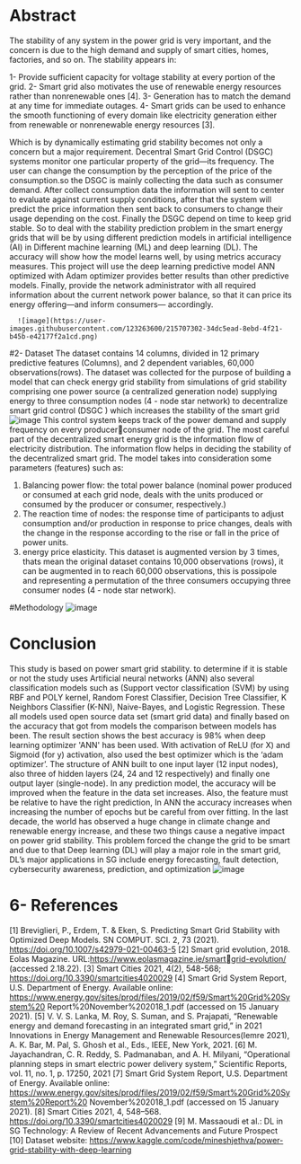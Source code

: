 # Abstract
The stability of any system in the power grid is very important, and the concern is due to the high 
demand and supply of smart cities, homes, factories, and so on. The stability appears in: 

1- Provide sufficient capacity for voltage stability at every portion of the grid.
2- Smart grid also motivates the use of renewable energy resources rather than nonrenewable 
ones [4].
3- Generation has to match the demand at any time for immediate outages.
4- Smart grids can be used to enhance the smooth functioning of every domain like electricity 
generation either from renewable or nonrenewable energy resources [3].

Which is by dynamically estimating grid stability becomes not only a concern but a major 
requirement. Decentral Smart Grid Control (DSGC) systems monitor one particular property of 
the grid—its frequency. The user can change the consumption by the perception of the price of 
the consumption.so the DSGC is mainly collecting the data such as consumer demand.
After collect consumption data the information will sent to center to evaluate against current 
supply conditions, after that the system will predict the price information then sent back to 
consumers to change their usage depending on the cost. Finally the DSGC depend on time to 
keep grid stable.
So to deal with the stability prediction problem in the smart energy grids that will be by using 
different prediction models in artificial intelligence (AI) in Different machine learning (ML) and 
deep learning (DL).
The accuracy will show how the model learns well, by using metrics accuracy measures.
This project will use the deep learning predictive model ANN optimized with Adam optimizer 
provides better results than other predictive models.
Finally, provide the network administrator with all required information about the current 
network power balance, so that it can price its energy offering—and inform consumers—
accordingly.

      ![image](https://user-images.githubusercontent.com/123263600/215707302-34dc5ead-8ebd-4f21-b45b-e42177f2a1cd.png)

#2- Dataset
The dataset contains 14 columns, divided in 12 primary predictive features (Columns), and 2 
dependent variables, 60,000 observations(rows).
The dataset was collected for the purpose of building a model that can check energy grid stability 
from simulations of grid stability comprising one power source (a centralized generation node) 
supplying energy to three consumption nodes (4 - node star network) to decentralize smart grid 
control (DSGC ) which increases the stability of the smart grid  
             ![image](https://user-images.githubusercontent.com/123263600/215707735-04a529f5-99fe-4e45-a099-60ef261c0f09.png)
This control system keeps track of the power demand and supply frequency on every producerconsumer node of the grid.
The most careful part of the decentralized smart energy grid is the information flow of electricity 
distribution. The information flow helps in deciding the stability of the decentralized smart grid. 
The model takes into consideration some parameters (features) such as:
1. Balancing power flow: the total power balance (nominal power produced or consumed at 
each grid node, deals with the units produced or consumed by the producer or consumer, 
respectively.)
2. The reaction time of nodes: the response time of participants to adjust consumption 
and/or production in response to price changes, deals with the change in the response 
according to the rise or fall in the price of power units.
3. energy price elasticity.
This dataset is augmented version by 3 times, thats mean the original dataset contains 10,000 
observations (rows), it can be augmented in to reach 60,000 observations, this is possipole and 
representing a permutation of the three consumers occupying three consumer nodes (4 - node star 
network).

#Methodology
                                  ![image](https://user-images.githubusercontent.com/123263600/215708121-6b734b0a-bdd7-42ac-9dba-282a146ca221.png)


# Conclusion
This study is based on power smart grid stability. to determine if it is stable or not the study 
uses Artificial neural networks (ANN) also several classification models such as (Support vector 
classification (SVM) by using RBF and POLY kernel, Random Forest Classifier, Decision Tree 
Classifier, K Neighbors Classifier (K-NN), Naive-Bayes, and Logistic Regression. These all 
models used open source data set (smart grid data) and finally based on the accuracy that got 
from models the comparison between models has been.
The result section shows the best accuracy is 98% when deep learning optimizer 'ANN' has been 
used. With activation of ReLU (for X) and Sigmoid (for y) activation, also used the best 
optimizer which is the ‘adam optimizer’.
The structure of ANN built to one input layer (12 input nodes), also three of hidden layers (24, 
24 and 12 respectively) and finally one output layer (single-node).
In any prediction model, the accuracy will be improved when the feature in the data set 
increases. Also, the feature must be relative to have the right prediction, In ANN the accuracy 
increases when increasing the number of epochs but be careful from over fitting.
In the last decade, the world has observed a huge change in climate change and renewable 
energy increase, and these two things cause a negative impact on power grid stability. This 
problem forced the change the grid to be smart and due to that Deep learning (DL) will play a 
major role in the smart grid, DL’s major applications in SG include energy forecasting, fault 
detection, cybersecurity awareness, prediction, and optimization
                          ![image](https://user-images.githubusercontent.com/123263600/215708834-49d0d878-29a8-4364-a40b-6b47ffda0c84.png)

# 6- References
[1] Breviglieri, P., Erdem, T. & Eken, S. Predicting Smart Grid Stability with Optimized Deep 
Models. SN COMPUT. SCI. 2, 73 (2021). https://doi.org/10.1007/s42979-021-00463-5
[2] Smart grid evolution, 2018. Eolas Magazine. URL:https://www.eolasmagazine.ie/smartgrid-evolution/ (accessed 2.18.22).
[3] Smart Cities 2021, 4(2), 548-568; https://doi.org/10.3390/smartcities4020029
[4] Smart Grid System Report, U.S. Department of Energy. Available 
online: https://www.energy.gov/sites/prod/files/2019/02/f59/Smart%20Grid%20System%20
Report%20November%202018_1.pdf (accessed on 15 January 2021).
[5] V. V. S. Lanka, M. Roy, S. Suman, and S. Prajapati, “Renewable energy and demand 
forecasting in an integrated smart grid,” in 2021 Innovations in Energy Management and 
Renewable Resources(Iemre 2021), A. K. Bar, M. Pal, S. Ghosh et al., Eds., IEEE, New York, 
2021.
[6] M. Jayachandran, C. R. Reddy, S. Padmanaban, and A. H. Milyani, “Operational planning 
steps in smart electric power delivery system,” Scientific Reports, vol. 11, no. 1, p. 17250, 2021
[7] Smart Grid System Report, U.S. Department of Energy. Available online: 
https://www.energy.gov/sites/prod/files/2019/02/f59/Smart%20Grid%20System%20Report%20
November%202018_1.pdf (accessed on 15 January 2021).
[8] Smart Cities 2021, 4, 548–568. https://doi.org/10.3390/smartcities4020029
[9] M. Massaoudi et al.: DL in SG Technology: A Review of Recent Advancements and Future 
Prospect
[10] Dataset website: https://www.kaggle.com/code/mineshjethva/power-grid-stability-with-deep-learning

